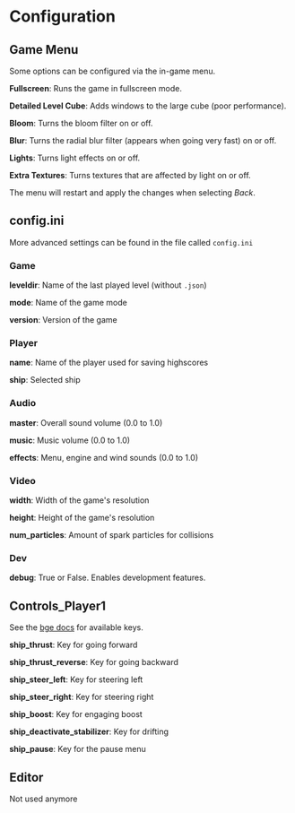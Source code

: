 # Configuration

## Game Menu

Some options can be configured via the in-game menu.

**Fullscreen**: Runs the game in fullscreen mode.

**Detailed Level Cube**: Adds windows to the large cube (poor performance).

**Bloom**: Turns the bloom filter on or off.

**Blur**: Turns the radial blur filter (appears when going very fast) on or off.

**Lights**: Turns light effects on or off.

**Extra Textures**: Turns textures that are affected by light on or off.

The menu will restart and apply the changes when selecting _Back_.

## config.ini

More advanced settings can be found in the file called `config.ini`

### Game

**leveldir**: Name of the last played level (without `.json`)

**mode**: Name of the game mode

**version**: Version of the game

### Player

**name**: Name of the player used for saving highscores

**ship**: Selected ship

### Audio

**master**: Overall sound volume (0.0 to 1.0)

**music**: Music volume (0.0 to 1.0)

**effects**: Menu, engine and wind sounds (0.0 to 1.0)

### Video

**width**: Width of the game's resolution

**height**: Height of the game's resolution

**num_particles**: Amount of spark particles for collisions

### Dev

**debug**: True or False. Enables development features.

## Controls_Player1

See the [bge docs](https://docs.blender.org/api/2.79b/bge.events.html#keys-constants) for available keys.

**ship_thrust**: Key for going forward

**ship_thrust_reverse**: Key for going backward

**ship_steer_left**: Key for steering left

**ship_steer_right**: Key for steering right

**ship_boost**: Key for engaging boost

**ship_deactivate_stabilizer**: Key for drifting

**ship_pause**: Key for the pause menu

## Editor

Not used anymore
